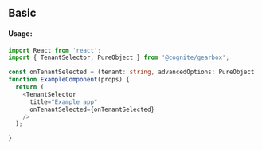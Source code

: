 ## Basic 

<!-- STORY -->

#### Usage:

```typescript jsx
import React from 'react';
import { TenantSelector, PureObject } from '@cognite/gearbox';

const onTenantSelected = (tenant: string, advancedOptions: PureObject | null) => {};
function ExampleComponent(props) {
  return (
    <TenantSelector
      title="Example app"
      onTenantSelected={onTenantSelected}
    />
  );

}
```
